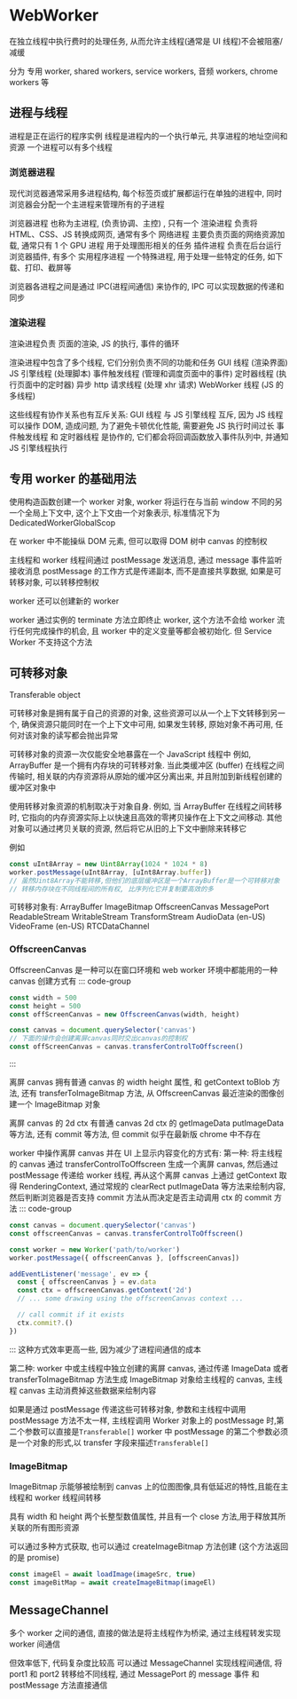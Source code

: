 # WebWorker

在独立线程中执行费时的处理任务, 从而允许主线程(通常是 UI 线程)不会被阻塞/减缓

分为 专用 worker, shared workers, service workers, 音频 workers, chrome workers 等

## 进程与线程

进程是正在运行的程序实例
线程是进程内的一个执行单元, 共享进程的地址空间和资源
一个进程可以有多个线程

### 浏览器进程

现代浏览器通常采用多进程结构, 每个标签页或扩展都运行在单独的进程中, 同时浏览器会分配一个主进程来管理所有的子进程

浏览器进程 也称为主进程, (负责协调、主控) , 只有一个
渲染进程 负责将 HTML、CSS、JS 转换成网页, 通常有多个
网络进程 主要负责页面的网络资源加载, 通常只有 1 个
GPU 进程 用于处理图形相关的任务
插件进程 负责在后台运行浏览器插件, 有多个
实用程序进程 一个特殊进程, 用于处理一些特定的任务, 如下载、打印、截屏等

浏览器各进程之间是通过 IPC(进程间通信) 来协作的, IPC 可以实现数据的传递和同步

### 渲染进程

渲染进程负责 页面的渲染, JS 的执行, 事件的循环

渲染进程中包含了多个线程, 它们分别负责不同的功能和任务
GUI 线程 (渲染界面)
JS 引擎线程 (处理脚本)
事件触发线程 (管理和调度页面中的事件)
定时器线程 (执行页面中的定时器)
异步 http 请求线程 (处理 xhr 请求)
WebWorker 线程 (JS 的多线程)

这些线程有协作关系也有互斥关系:
GUI 线程 与 JS 引擎线程 互斥, 因为 JS 线程可以操作 DOM, 造成问题, 为了避免卡顿优化性能, 需要避免 JS 执行时间过长
事件触发线程 和 定时器线程 是协作的, 它们都会将回调函数放入事件队列中, 并通知 JS 引擎线程执行

## 专用 worker 的基础用法

使用构造函数创建一个 worker 对象, worker 将运行在与当前 window 不同的另一个全局上下文中, 这个上下文由一个对象表示, 标准情况下为 DedicatedWorkerGlobalScop

在 worker 中不能操纵 DOM 元素, 但可以取得 DOM 树中 canvas 的控制权

主线程和 worker 线程间通过 postMessage 发送消息, 通过 message 事件监听接收消息
postMessage 的工作方式是传递副本, 而不是直接共享数据, 如果是可转移对象, 可以转移控制权

worker 还可以创建新的 worker

worker 通过实例的 terminate 方法立即终止 worker, 这个方法不会给 worker 流行任何完成操作的机会, 且 worker 中的定义变量等都会被初始化. 但 Service Worker 不支持这个方法

## 可转移对象

Transferable object

可转移对象是拥有属于自己的资源的对象, 这些资源可以从一个上下文转移到另一个, 确保资源只能同时在一个上下文中可用, 如果发生转移, 原始对象不再可用, 任何对该对象的读写都会抛出异常

可转移对象的资源一次仅能安全地暴露在一个 JavaScript 线程中
例如, ArrayBuffer 是一个拥有内存块的可转移对象. 当此类缓冲区 (buffer) 在线程之间传输时, 相关联的内存资源将从原始的缓冲区分离出来, 并且附加到新线程创建的缓冲区对象中

使用转移对象资源的机制取决于对象自身. 例如, 当 ArrayBuffer 在线程之间转移时, 它指向的内存资源实际上以快速且高效的零拷贝操作在上下文之间移动. 其他对象可以通过拷贝关联的资源, 然后将它从旧的上下文中删除来转移它

例如

```ts
const uInt8Array = new Uint8Array(1024 * 1024 * 8)
worker.postMessage(uInt8Array, [uInt8Array.buffer])
// 虽然Uint8Array不能转移,但他们的底层缓冲区是一个ArrayBuffer是一个可转移对象
// 转移内存块在不同线程间的所有权, 比序列化它并复制要高效的多
```

可转移对象有:
ArrayBuffer
ImageBitmap
OffscreenCanvas
MessagePort
ReadableStream
WritableStream
TransformStream
AudioData (en-US)
VideoFrame (en-US)
RTCDataChannel

### OffscreenCanvas

OffscreenCanvas 是一种可以在窗口环境和 web worker 环境中都能用的一种 canvas
创建方式有
::: code-group

```ts [根据宽高创建]
const width = 500
const height = 500
const offScreenCanvas = new OffscreenCanvas(width, height)
```

```ts [根据已有canvas创建]
const canvas = document.querySelector('canvas')
// 下面的操作会创建离屏canvas同时交出canvas的控制权
const offScreenCanvas = canvas.transferControlToOffscreen()
```

:::

离屏 canvas 拥有普通 canvas 的 width height 属性, 和 getContext toBlob 方法,
还有 transferToImageBitmap 方法, 从 OffscreenCanvas 最近渲染的图像创建一个 ImageBitmap 对象

离屏 canvas 的 2d ctx 有普通 canvas 2d ctx 的 getImageData putImageData 等方法,
还有 commit 等方法, 但 commit 似乎在最新版 chrome 中不存在

worker 中操作离屏 canvas 并在 UI 上显示内容变化的方式有:
第一种:
将主线程的 canvas 通过 transferControlToOffscreen 生成一个离屏 canvas, 然后通过 postMessage 传递给 worker 线程, 再从这个离屏 canvas 上通过 getContext 取得 RenderingContext, 通过常规的 clearRect putImageData 等方法来绘制内容,
然后判断浏览器是否支持 commit 方法从而决定是否主动调用 ctx 的 commit 方法
::: code-group

```ts [main.ts]
const canvas = document.querySelector('canvas')
const offscreenCanvas = canvas.transferControlToOffscreen()

const worker = new Worker('path/to/worker')
worker.postMessage({ offscreenCanvas }, [offscreenCanvas])
```

```ts [worker.ts]
addEventListener('message', ev => {
  const { offscreenCanvas } = ev.data
  const ctx = offscreenCanvas.getContext('2d')
  // ... some drawing using the offscreenCanvas context ...

  // call commit if it exists
  ctx.commit?.()
})
```

:::
这种方式效率更高一些, 因为减少了进程间通信的成本

第二种:
worker 中或主线程中独立创建的离屏 canvas, 通过传递 ImageData 或者 transferToImageBitmap 方法生成 ImageBitmap 对象给主线程的 canvas, 主线程 canvas 主动消费掉这些数据来绘制内容

如果是通过 postMessage 传递这些可转移对象, 参数和主线程中调用 postMessage 方法不太一样,
主线程调用 Worker 对象上的 postMessage 时,第二个参数可以直接是`Transferable[]`
worker 中 postMessage 的第二个参数必须是一个对象的形式,以 transfer 字段来描述`Transferable[]`

### ImageBitmap

ImageBitmap 示能够被绘制到 canvas 上的位图图像,具有低延迟的特性,且能在主线程和 worker 线程间转移

具有 width 和 height 两个长整型数值属性, 并且有一个 close 方法,用于释放其所关联的所有图形资源

可以通过多种方式获取, 也可以通过 createImageBitmap 方法创建 (这个方法返回的是 promise)

```ts
const imageEl = await loadImage(imageSrc, true)
const imageBitMap = await createImageBitmap(imageEl)
```

## MessageChannel

多个 worker 之间的通信, 直接的做法是将主线程作为桥梁, 通过主线程转发实现 worker 间通信

但效率低下, 代码复杂度比较高
可以通过 MessageChannel 实现线程间通信, 将 port1 和 port2 转移给不同线程, 通过 MessagePort 的 message 事件 和 postMessage 方法直接通信
